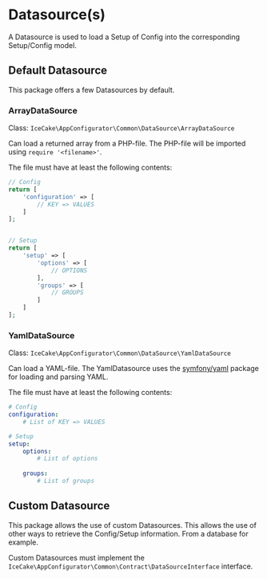 Datasource(s)
=============
A Datasource is used to load a Setup of Config into the corresponding Setup/Config model.

## Default Datasource
This package offers a few Datasources by default.

### ArrayDataSource
Class: ```IceCake\AppConfigurator\Common\DataSource\ArrayDataSource```

Can load a returned array from a PHP-file. The PHP-file will be imported using ```require '<filename>'```.

The file must have at least the following contents:
```php
// Config
return [
    'configuration' => [
        // KEY => VALUES
    ]        
];


// Setup
return [
    'setup' => [
        'options' => [
            // OPTIONS
        ],
        'groups' => [
            // GROUPS
        ]
    ]
];
```

### YamlDataSource
Class: ```IceCake\AppConfigurator\Common\DataSource\YamlDataSource```

Can load a YAML-file. The YamlDatasource uses the [symfony/yaml](https://github.com/symfony/yaml) package for loading and parsing YAML.

The file must have at least  the following contents:
```yaml
# Config
configuration:
    # List of KEY => VALUES

# Setup
setup:
    options:
        # List of options
    
    groups:
        # List of groups
```

## Custom Datasource
This package allows the use of custom Datasources. This allows the use of other ways to retrieve the Config/Setup information. From a database for example.

Custom Datasources must implement the ```IceCake\AppConfigurator\Common\Contract\DataSourceInterface``` interface.